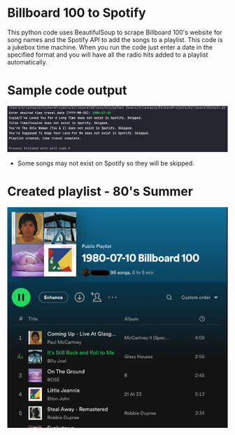 # Billboard 100 to Spotify

This python code uses BeautifulSoup to scrape Billboard 100's website for song names and the Spotify API to add the songs to a playlist. This code is a jukebox time machine. When you run the code just enter a date in the specified format and you will have all the radio hits added to a playlist automatically.


# Sample code output
![Code Output](https://github.com/JBBrian/Spotify-Time-Machine/blob/e4b2eafeb24ff9fb694aaab13467d5430cac18c9/code-output1.png)

- Some songs may not exist on Spotify so they will be skipped.


# Created playlist - 80's Summer
![Created Playlist](https://github.com/JBBrian/Spotify-Time-Machine/blob/e4b2eafeb24ff9fb694aaab13467d5430cac18c9/playlist1.png)
